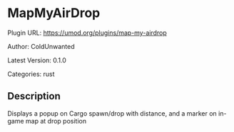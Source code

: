 # MapMyAirDrop

Plugin URL: https://umod.org/plugins/map-my-airdrop

Author: ColdUnwanted

Latest Version: 0.1.0

Categories: rust

## Description

Displays a popup on Cargo spawn/drop with distance, and a marker on in-game map at drop position
